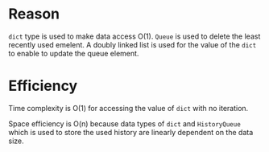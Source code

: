 # Reason
```dict``` type is used to make data access O(1). ```Queue``` is used to delete the least recently used emelent. A doubly linked list is used for the value of the ```dict``` to enable to update the queue element.

# Efficiency
Time complexity is O(1) for accessing the value of ```dict``` with no iteration.

Space efficiency is O(n) because data types of ```dict``` and ```HistoryQueue``` which is used to store the used history are linearly dependent on the data size.
